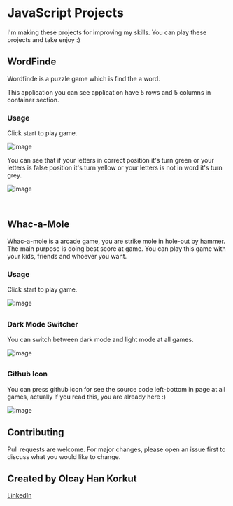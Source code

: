 # JavaScript Projects

I'm making these projects for improving my skills. You can play these projects and take enjoy :)

## WordFinde

Wordfinde is a puzzle game which is find the a word.

This application you can see application have 5 rows and 5 columns in container section.

### Usage

Click start to play game.

![image](https://user-images.githubusercontent.com/71206063/187088951-cd3016af-ce6c-4e4a-acf0-11d052dbfcbe.png)

You can see that if your letters in correct position it's turn green or your letters is false position it's turn yellow or your letters is not in word it's turn grey.

![image](https://user-images.githubusercontent.com/71206063/187089031-7eea21e6-fe96-4e48-ae7f-03c22de2c030.png)

<br>

## Whac-a-Mole

Whac-a-mole is a arcade game, you are strike mole in hole-out by hammer. The main purpose is doing best score at game. You can play this game with your kids, friends and whoever you want.

### Usage

Click start to play game.

![image](https://user-images.githubusercontent.com/71206063/188267390-05766d7f-06b5-483f-b03b-afaf04efe31f.png)

##

### Dark Mode Switcher

You can switch between dark mode and light mode at all games.

![image](https://user-images.githubusercontent.com/71206063/188267399-e9d2b265-a5fc-4f36-87f8-d9b140570718.png)

##

### Github Icon

You can press github icon for see the source code left-bottom in page at all games, actually if you read this, you are already here :)

![image](https://user-images.githubusercontent.com/71206063/187089248-df193f50-cb92-4502-9c64-3479af6edf38.png)

## Contributing

Pull requests are welcome. For major changes, please open an issue first to discuss what you would like to change.

## Created by Olcay Han Korkut

[LinkedIn](https://www.linkedin.com/in/olcayhan/)
